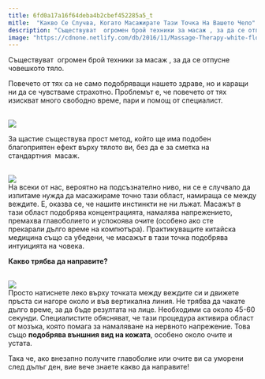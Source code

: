 ```yaml
---
title: 6fd0a17a16f64deba4b2cbef452285a5_t
mitle:  "Какво Се Случва, Когато Масажирате Тази Точка На Вашето Чело"
description: "Съществуват  огромен брой техники за масаж , за да се отпусне човешкото тяло. Повечето от тях са не само подобряващи нашето здраве, но и каращи ни да се чувстваме ст"
image: "https://cdnone.netlify.com/db/2016/11/Massage-Therapy-white-flower2-760x441.jpg"
---
```


 <p>Съществуват  огромен брой техники за масаж , за да се отпусне човешкото тяло.</p>      <p>Повечето от тях са не само подобряващи нашето здраве, но и каращи ни да се чувстваме страхотно. Проблемът е, че повечето от тях изискват много свободно време, пари и помощ от специалист.</p>  <p> <br/><img src="https://cdnone.netlify.com/db/2016/11/Massage-Therapy-white-flower2-760x441.jpg"/><br/></p> <p>За щастие съществува прост метод, който ще има подобен благоприятен ефект върху тялото ви, без да е за сметка на стандартния  масаж.</p>       <p> <br/><img src="https://cdnone.netlify.com/db/2016/11/2222-760x521.jpg"/><br/> На всеки от нас, вероятно на подсъзнателно ниво, ни се е случвало да изпитаме нужда да масажираме точно тази област, намираща се между веждите. Е, оказва се, че нашите инстинкти не ни лъжат. Масажът в тази област подобрява концентрацията, намалява напрежението, премахва главоболието и успокоява очите (особено ако сте прекарали дълго време на компютъра). Практикуващите китайска медицина също са убедени, че масажът в тази точка подобрява интуицията на човека.</p>  <p><strong>Какво трябва да направите?</strong></p> <p> <br/><img src="https://cdnone.netlify.com/db/2016/11/preview-3393305-650x341-98-1470404073.jpg"/><br/> Просто натиснете леко върху точката между веждите си и движете пръста си нагоре около и във вертикална линия. Не трябва да чакате дълго време, за да бъде резултата на лице. Необходими са около 45-60 секунди. Специалистите обясняват, че тази процедура активира област от мозъка, която помага за намаляване на нервното напрежение. Това също <strong>подобрява външния вид на кожата</strong>, особено около очите и устата.</p> <p>Така че, ако внезапно получите главоболие или очите ви са уморени след дълъг ден, вие вече знаете какво да направите!</p>            